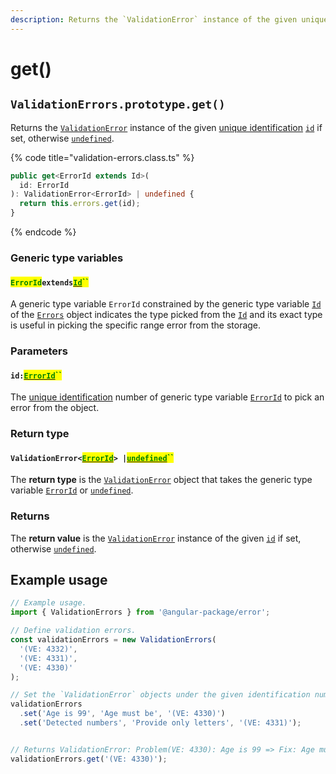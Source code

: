 ```yaml
---
description: Returns the `ValidationError` instance of the given unique identification
---
```


# get()

## `ValidationErrors.prototype.get()`

Returns the [`ValidationError`](broken-reference) instance of the given [unique identification](../../getting-started/basic-concepts.md#unique-identification) [`id`](get.md#id-errorid) if set, otherwise [`undefined`](https://developer.mozilla.org/en-US/docs/Web/JavaScript/Reference/Global\_Objects/undefined).

{% code title="validation-errors.class.ts" %}
```typescript
public get<ErrorId extends Id>(
  id: ErrorId
): ValidationError<ErrorId> | undefined {
  return this.errors.get(id);
}
```
{% endcode %}

### Generic type variables

#### <mark style="color:green;">`ErrorId`</mark>`extends`[<mark style="color:green;">`Id`</mark>](../../rangeerrors/generic-type-variables.md#rangeerrors-less-than-id-greater-than)<mark style="color:green;">``</mark>

A generic type variable `ErrorId` constrained by the generic type variable [`Id`](../generic-type-variables.md#validationerrors-less-than-id-greater-than) of the [`Errors`](broken-reference) object indicates the type picked from the [`Id`](../generic-type-variables.md#validationerrors-less-than-id-greater-than) and its exact type is useful in picking the specific range error from the storage.

### Parameters

#### `id:`[<mark style="color:green;">`ErrorId`</mark>](get.md#erroridextendsid)<mark style="color:green;">``</mark>

The [unique identification](../../getting-started/basic-concepts.md#unique-identification) number of generic type variable [`ErrorId`](get.md#erroridextendsid) to pick an error from the object.

### Return type

#### `ValidationError<`[<mark style="color:green;">`ErrorId`</mark>](get.md#erroridextendsid)`> |`[<mark style="color:green;">`undefined`</mark>](https://www.typescriptlang.org/docs/handbook/basic-types.html#null-and-undefined)<mark style="color:green;">``</mark>

The **return type** is the [`ValidationError`](broken-reference) object that takes the generic type variable [`ErrorId`](get.md#erroridextendsid) or [`undefined`](https://www.typescriptlang.org/docs/handbook/basic-types.html#null-and-undefined).

### Returns

The **return value** is the [`ValidationError`](broken-reference) instance of the given [`id`](get.md#id-errorid) if set, otherwise [`undefined`](https://developer.mozilla.org/en-US/docs/Web/JavaScript/Reference/Global\_Objects/undefined).

## Example usage

```typescript
// Example usage.
import { ValidationErrors } from '@angular-package/error';

// Define validation errors.
const validationErrors = new ValidationErrors(
  '(VE: 4332)',
  '(VE: 4331)',
  '(VE: 4330)'
);

// Set the `ValidationError` objects under the given identification numbers.
validationErrors
  .set('Age is 99', 'Age must be', '(VE: 4330)')
  .set('Detected numbers', 'Provide only letters', '(VE: 4331)');


// Returns ValidationError: Problem(VE: 4330): Age is 99 => Fix: Age must be
validationErrors.get('(VE: 4330)');
```
